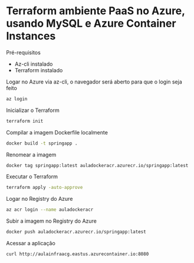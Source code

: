 # Terraform ambiente PaaS no Azure, usando MySQL e Azure Container Instances

Pré-requisitos
- Az-cli instalado
- Terraform instalado

Logar no Azure via az-cli, o navegador será aberto para que o login seja feito
````sh
az login
````

Inicializar o Terraform
````sh
terraform init
````

Compilar a imagem Dockerfile localmente
````sh
docker build -t springapp .
````

Renomear a imagem
````sh
docker tag springapp:latest auladockeracr.azurecr.io/springapp:latest
````

Executar o Terraform
````sh
terraform apply -auto-approve
````

Logar no Registry do Azure
````sh
az acr login --name auladockeracr
````

Subir a imagem no Registry do Azure
````sh
docker push auladockeracr.azurecr.io/springapp:latest
````

Acessar a aplicação
````sh
curl http://aulainfraacg.eastus.azurecontainer.io:8080
````

